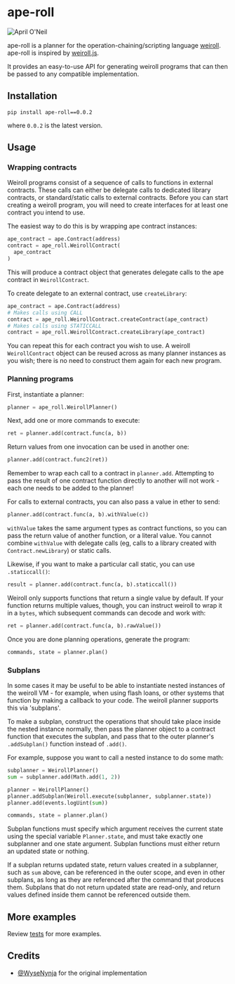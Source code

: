 # ape-roll

![April O'Neil](https://github.com/fp-crypto/ape-roll/assets/83050944/385dbc06-b9cb-4a80-89bf-72552f0e6d74)

ape-roll is a planner for the operation-chaining/scripting language [weiroll](https://github.com/weiroll/weiroll).
ape-roll is inspired by [weiroll.js](https://github.com/weiroll/weiroll.js).

It provides an easy-to-use API for generating weiroll programs that can then be passed to any compatible implementation.

## Installation

```
pip install ape-roll==0.0.2
```

where `0.0.2` is the latest version.

## Usage

### Wrapping contracts
Weiroll programs consist of a sequence of calls to functions in external contracts. These calls can either be delegate calls to dedicated library contracts, or standard/static calls to external contracts. Before you can start creating a weiroll program, you will need to create interfaces for at least one contract you intend to use.

The easiest way to do this is by wrapping ape contract instances:

```python
ape_contract = ape.Contract(address)
contract = ape_roll.WeirollContract(
  ape_contract
)
```

This will produce a contract object that generates delegate calls to the ape contract in `WeirollContract`.

To create delegate to an external contract, use `createLibrary`:

```python
ape_contract = ape.Contract(address)
# Makes calls using CALL
contract = ape_roll.WeirollContract.createContract(ape_contract)
# Makes calls using STATICCALL
contract = ape_roll.WeirollContract.createLibrary(ape_contract)
```

You can repeat this for each contract you wish to use. A weiroll `WeirollContract` object can be reused across as many planner instances as you wish; there is no need to construct them again for each new program.

### Planning programs

First, instantiate a planner:

```python
planner = ape_roll.WeirollPlanner()
```

Next, add one or more commands to execute:

```python
ret = planner.add(contract.func(a, b))
```

Return values from one invocation can be used in another one:

```python
planner.add(contract.func2(ret))
```

Remember to wrap each call to a contract in `planner.add`. Attempting to pass the result of one contract function directly to another will not work - each one needs to be added to the planner!

For calls to external contracts, you can also pass a value in ether to send:

```python
planner.add(contract.func(a, b).withValue(c))
```

`withValue` takes the same argument types as contract functions, so you can pass the return value of another function, or a literal value. You cannot combine `withValue` with delegate calls (eg, calls to a library created with `Contract.newLibrary`) or static calls.

Likewise, if you want to make a particular call static, you can use `.staticcall()`:

```python
result = planner.add(contract.func(a, b).staticcall())
```

Weiroll only supports functions that return a single value by default. If your function returns multiple values, though, you can instruct weiroll to wrap it in a `bytes`, which subsequent commands can decode and work with:

```python
ret = planner.add(contract.func(a, b).rawValue())
```

Once you are done planning operations, generate the program:

```python
commands, state = planner.plan()
```

### Subplans
In some cases it may be useful to be able to instantiate nested instances of the weiroll VM - for example, when using flash loans, or other systems that function by making a callback to your code. The weiroll planner supports this via 'subplans'.

To make a subplan, construct the operations that should take place inside the nested instance normally, then pass the planner object to a contract function that executes the subplan, and pass that to the outer planner's `.addSubplan()` function instead of `.add()`.

For example, suppose you want to call a nested instance to do some math:

```python
subplanner = WeirollPlanner()
sum = subplanner.add(Math.add(1, 2))

planner = WeirollPlanner()
planner.addSubplan(Weiroll.execute(subplanner, subplanner.state))
planner.add(events.logUint(sum))

commands, state = planner.plan()
```

Subplan functions must specify which argument receives the current state using the special variable `Planner.state`, and must take exactly one subplanner and one state argument. Subplan functions must either return an updated state or nothing.

If a subplan returns updated state, return values created in a subplanner, such as `sum` above, can be referenced in the outer scope, and even in other subplans, as long as they are referenced after the command that produces them. Subplans that do not return updated state are read-only, and return values defined inside them cannot be referenced outside them.

## More examples

Review [tests](/tests) for more examples.

## Credits

- [@WyseNynja](https://github.com/WyseNynja) for the original implementation
